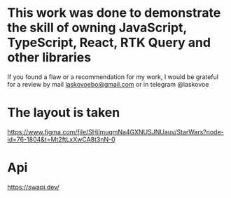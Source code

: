 # This work was done to demonstrate the skill of owning JavaScript, TypeScript, React, RTK Query and other libraries
If you found a flaw or a recommendation for my work, I would be grateful for a review by mail laskovoebo@gmail.com or in telegram @laskovoe

# The layout is taken
https://www.figma.com/file/SHilmuqmNa4GXNUSJNUauv/StarWars?node-id=76-1804&t=Mt2ftLxXwCA8t3nN-0

 # Api
https://swapi.dev/
